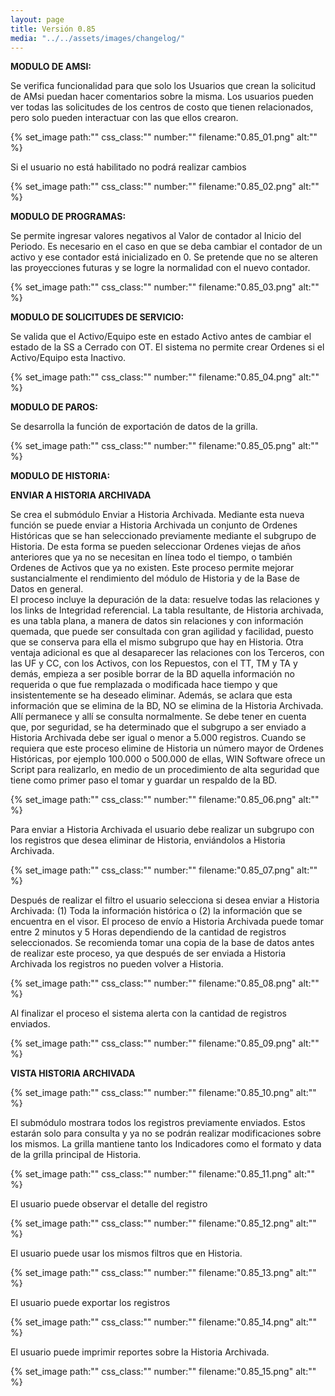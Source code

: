 ```yaml
---
layout: page
title: Versión 0.85
media: "../../assets/images/changelog/"
---
```

**MODULO DE AMSI:**

Se verifica funcionalidad para que solo los Usuarios que crean la solicitud de AMsi puedan hacer comentarios sobre la misma. Los usuarios pueden ver todas las solicitudes de los centros de costo que tienen relacionados, pero solo pueden interactuar con las que ellos crearon.

{% set_image
  path:""
  css_class:""
  number:""
  filename:"0.85_01.png"
  alt:""
%}

Si el usuario no está habilitado no podrá realizar cambios

{% set_image
  path:""
  css_class:""
  number:""
  filename:"0.85_02.png"
  alt:""
%}

**MODULO DE PROGRAMAS:**

Se permite ingresar valores negativos al Valor de contador al Inicio del Periodo. Es necesario en el caso en que se deba cambiar el contador de un activo y ese contador está inicializado en 0.  Se pretende que no se alteren las proyecciones futuras y se logre la normalidad con el nuevo contador.

{% set_image
  path:""
  css_class:""
  number:""
  filename:"0.85_03.png"
  alt:""
%}

**MODULO DE SOLICITUDES DE SERVICIO:**

Se valida que el Activo/Equipo este en estado Activo antes de cambiar el estado de la SS a Cerrado con OT.  El sistema no permite crear Ordenes si el Activo/Equipo esta Inactivo.

{% set_image
  path:""
  css_class:""
  number:""
  filename:"0.85_04.png"
  alt:""
%}

**MODULO DE PAROS:**

Se desarrolla la función de exportación de datos de la grilla.

{% set_image
  path:""
  css_class:""
  number:""
  filename:"0.85_05.png"
  alt:""
%}

**MODULO DE HISTORIA:**

**ENVIAR A HISTORIA ARCHIVADA**

Se crea el submódulo Enviar a Historia Archivada.
Mediante esta nueva función se puede enviar a Historia Archivada un conjunto de Ordenes Históricas que se han seleccionado previamente mediante el subgrupo de Historia.  De esta forma se pueden seleccionar Ordenes viejas de años anteriores que ya no se necesitan en línea todo el tiempo, o también Ordenes de Activos que ya no existen.
Este proceso permite mejorar sustancialmente el rendimiento del módulo de Historia y de la Base de Datos en general.  
El proceso incluye la depuración de la data: resuelve todas las relaciones y los links de Integridad referencial.  La tabla resultante, de Historia archivada, es una tabla plana, a manera de datos sin relaciones y con información quemada, que puede ser consultada con gran agilidad y facilidad, puesto que se conserva para ella el mismo subgrupo que hay en Historia.
Otra ventaja adicional es que al desaparecer las relaciones con los Terceros, con las UF y CC, con los Activos, con los Repuestos, con el TT, TM y TA y demás, empieza a ser posible borrar de la BD aquella información no requerida o que fue remplazada o modificada hace tiempo y que insistentemente se ha deseado eliminar.  Además, se aclara que esta información que se elimina de la BD, NO se elimina de la Historia Archivada.  Allí permanece y allí se consulta normalmente.
Se debe tener en cuenta que, por seguridad, se ha determinado que el subgrupo a ser enviado a Historia Archivada debe ser igual o menor a 5.000 registros.
Cuando se requiera que este proceso elimine de Historia un número mayor de Ordenes Históricas, por ejemplo 100.000 o 500.000 de ellas, WIN Software ofrece un Script para realizarlo, en medio de un procedimiento de alta seguridad que tiene como primer paso el tomar y guardar un respaldo de la BD.

{% set_image
  path:""
  css_class:""
  number:""
  filename:"0.85_06.png"
  alt:""
%}

Para enviar a Historia Archivada el usuario debe realizar un subgrupo con los registros que desea eliminar de Historia, enviándolos a Historia Archivada.

{% set_image
  path:""
  css_class:""
  number:""
  filename:"0.85_07.png"
  alt:""
%}

Después de realizar el filtro el usuario selecciona si desea enviar a Historia Archivada: (1) Toda la información histórica o (2) la información que se encuentra en el visor.
El proceso de envío a Historia Archivada puede tomar entre 2 minutos y 5 Horas dependiendo de la cantidad de registros seleccionados.  Se recomienda tomar una copia de la base de datos antes de realizar este proceso, ya que después de ser enviada a Historia Archivada los registros no pueden volver a Historia.

{% set_image
  path:""
  css_class:""
  number:""
  filename:"0.85_08.png"
  alt:""
%}

Al finalizar el proceso el sistema alerta con la cantidad de registros enviados.

{% set_image
  path:""
  css_class:""
  number:""
  filename:"0.85_09.png"
  alt:""
%}

**VISTA HISTORIA ARCHIVADA**

{% set_image
  path:""
  css_class:""
  number:""
  filename:"0.85_10.png"
  alt:""
%}

El submódulo mostrara todos los registros previamente enviados. Estos estarán solo para consulta y ya no se podrán realizar modificaciones sobre los mismos. La grilla mantiene tanto los Indicadores como el formato y data de la grilla principal de Historia.

{% set_image
  path:""
  css_class:""
  number:""
  filename:"0.85_11.png"
  alt:""
%}

El usuario puede observar el detalle del registro

{% set_image
  path:""
  css_class:""
  number:""
  filename:"0.85_12.png"
  alt:""
%}

El usuario puede usar los mismos filtros que en Historia.

{% set_image
  path:""
  css_class:""
  number:""
  filename:"0.85_13.png"
  alt:""
%}

El usuario puede exportar los registros

{% set_image
  path:""
  css_class:""
  number:""
  filename:"0.85_14.png"
  alt:""
%}

El usuario puede imprimir reportes sobre la Historia Archivada.

{% set_image
  path:""
  css_class:""
  number:""
  filename:"0.85_15.png"
  alt:""
%}
